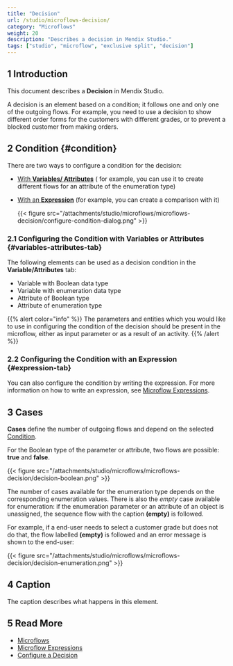 ```yaml
---
title: "Decision"
url: /studio/microflows-decision/
category: "Microflows"
weight: 20
description: "Describes a decision in Mendix Studio."
tags: ["studio", "microflow", "exclusive split", "decision"]
---
```


## 1 Introduction 

This document describes a **Decision** in Mendix Studio. 

A decision is an element based on a condition; it follows one and only one of the outgoing flows. For example, you need to use a decision to show different order forms for the customers with different grades, or to prevent a blocked customer from making orders.

## 2 Condition {#condition}

There are two ways to configure a condition for the decision:

* [With **Variables/ Attributes**](#variables-attributes-tab) ( for example, you can use it to create different flows for an attribute of the enumeration type)
* [With an **Expression**](#expression-tab) (for example, you can create a comparison with it)

   {{< figure src="/attachments/studio/microflows/microflows-decision/configure-condition-dialog.png" >}}

### 2.1 Configuring the Condition with Variables or Attributes {#variables-attributes-tab}

The following elements can be used as a decision condition in the **Variable/Attributes** tab:

* Variable with Boolean data type
* Variable with enumeration data type
* Attribute  of Boolean type
* Attribute of enumeration type

{{% alert color="info" %}}
The parameters and entities which you would like to use in configuring the condition of the decision should be present in the microflow, either as input parameter or as a result of an activity. 
{{% /alert %}}

### 2.2 Configuring the Condition with an Expression {#expression-tab}

You can also configure the condition by writing the expression. For more information on how to write an expression, see [Microflow Expressions](/studio/expressions/).

## 3 Cases

**Cases** define the number of outgoing flows and depend on the selected [Condition](#condition). 

For the Boolean type of the parameter or attribute, two flows are possible: **true** and **false**.  

{{< figure src="/attachments/studio/microflows/microflows-decision/decision-boolean.png" >}}

The number of cases available for the enumeration type depends on the corresponding enumeration values. There is also the *empty* case available for enumeration: if the enumeration parameter or an attribute of an object is unassigned, the sequence flow with the caption **(empty)** is followed.

For example, if a end-user needs to select a customer grade but does not do that, the flow labelled **(empty)** is followed and an error message is shown to the end-user:

{{< figure src="/attachments/studio/microflows/microflows-decision/decision-enumeration.png" >}}

## 4 Caption

The caption describes what happens in this element.

## 5 Read More

* [Microflows](/studio/microflows/)
* [Microflow Expressions](/studio/expressions/)
* [Configure a  Decision](/studio-how-to/microflows-how-to-configure-decision/) 
